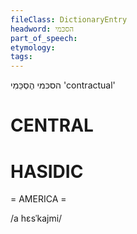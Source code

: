 ```yaml
---
fileClass: DictionaryEntry
headword: הסכּמי
part_of_speech: 
etymology: 
tags: 
---
```

הסכּמי
הֶסְכֵּמִי
'contractual'

CENTRAL
========

HASIDIC
=======
= AMERICA = 

/a hɛsˈkajmi/
